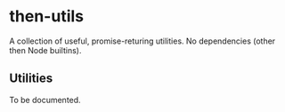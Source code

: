 # then-utils
A collection of useful, promise-returing utilities.
No dependencies (other then Node builtins).

## Utilities
To be documented.
